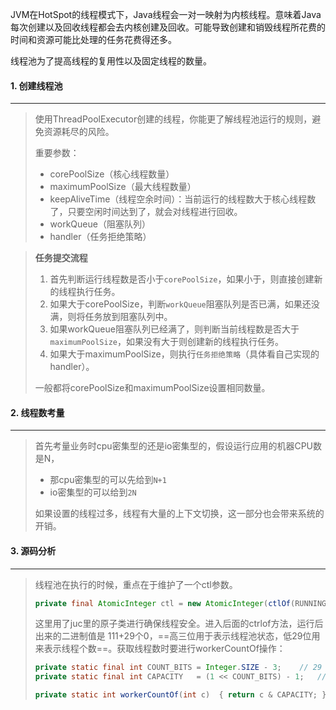 JVM在HotSpot的线程模式下，Java线程会一对一映射为内核线程。意味着Java每次创建以及回收线程都会去内核创建及回收。可能导致创建和销毁线程所花费的时间和资源可能比处理的任务花费得还多。

线程池为了提高线程的复用性以及固定线程的数量。



#### 1. 创建线程池

---

>使用ThreadPoolExecutor创建的线程，你能更了解线程池运行的规则，避免资源耗尽的风险。
>
>重要参数：
>
>- corePoolSize（核心线程数量）
>- maximumPoolSize（最大线程数量）
>- keepAliveTime（线程空余时间）：当前运行的线程数大于核心线程数了，只要空闲时间达到了，就会对线程进行回收。
>- workQueue（阻塞队列）
>- handler（任务拒绝策略）

>**任务提交流程**
>
>1. 首先判断运行线程数是否小于`corePoolSize`，如果小于，则直接创建新的线程执行任务。
>2. 如果大于corePoolSize，判断`workQueue`阻塞队列是否已满，如果还没满，则将任务放到阻塞队列中。
>3. 如果workQueue阻塞队列已经满了，则判断当前线程数是否大于`maximumPoolSize`，如果没有大于则创建新的线程执行任务。
>4. 如果大于maximumPoolSize，则执行`任务拒绝策略`（具体看自己实现的handler）。
>
>一般都将corePoolSize和maximumPoolSize设置相同数量。



#### 2. 线程数考量

---

>首先考量业务时cpu密集型的还是io密集型的，假设运行应用的机器CPU数是N，
>
>- 那cpu密集型的可以先给到`N+1`
>- io密集型的可以给到`2N`
>
>如果设置的线程过多，线程有大量的上下文切换，这一部分也会带来系统的开销。



#### 3. 源码分析

---

>线程池在执行的时候，重点在于维护了一个ctl参数。
>
>```java
>private final AtomicInteger ctl = new AtomicInteger(ctlOf(RUNNING, 0));
>```
>
>这里用了juc里的原子类进行确保线程安全。进入后面的ctrlof方法，运行后出来的二进制值是 111+29个0，==高三位用于表示线程池状态，低29位用来表示线程个数==。获取线程数时要进行workerCountOf操作：
>
>```java
>private static final int COUNT_BITS = Integer.SIZE - 3;	// 29
>private static final int CAPACITY   = (1 << COUNT_BITS) - 1;	// 1左移29位，后面补0，然后减1。即二进制的29个1。作为容量大小
>
>private static int workerCountOf(int c)  { return c & CAPACITY; }
>```
>
>



















































